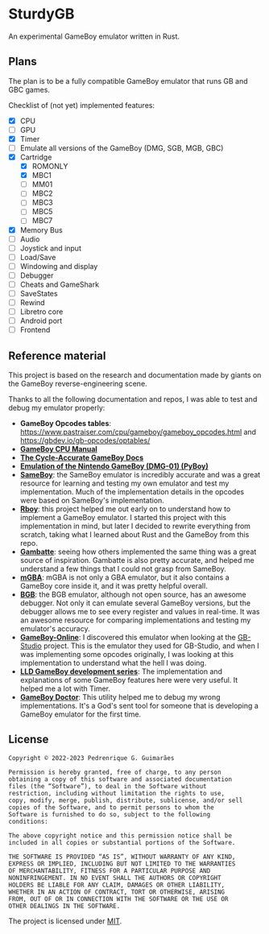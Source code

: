 # SturdyGB

An experimental GameBoy emulator written in Rust.

## Plans

The plan is to be a fully compatible GameBoy emulator that runs GB and GBC games.

Checklist of (not yet) implemented features:

- [x] CPU
- [ ] GPU
- [x] Timer
- [ ] Emulate all versions of the GameBoy (DMG, SGB, MGB, GBC)
- [x] Cartridge
    - [x] ROMONLY
    - [x] MBC1
    - [ ] MM01
    - [ ] MBC2
    - [ ] MBC3
    - [ ] MBC5
    - [ ] MBC7
- [x] Memory Bus
- [ ] Audio
- [ ] Joystick and input
- [ ] Load/Save
- [ ] Windowing and display
- [ ] Debugger
- [ ] Cheats and GameShark
- [ ] SaveStates
- [ ] Rewind
- [ ] Libretro core
- [ ] Android port
- [ ] Frontend

## Reference material

This project is based on the research and documentation made by giants on the GameBoy reverse-engineering scene.

Thanks to all the following documentation and repos, I was able to test and debug my emulator properly:

- **GameBoy Opcodes tables**: https://www.pastraiser.com/cpu/gameboy/gameboy_opcodes.html and https://gbdev.io/gb-opcodes/optables/
- [**GameBoy CPU Manual**](http://marc.rawer.de/Gameboy/Docs/GBCPUman.pdf)
- [**The Cycle-Accurate GameBoy Docs**](https://github.com/geaz/emu-gameboy/blob/master/docs/The%20Cycle-Accurate%20Game%20Boy%20Docs.pdf)
- [**Emulation of the Nintendo GameBoy (DMG-01) (PyBoy)**](https://github.com/Baekalfen/PyBoy/blob/master/PyBoy.pdf)
- [**SameBoy**](https://github.com/LIJI32/SameBoy): the SameBoy emulator is incredibly accurate and was a great resource for learning and testing my own emulator and test my implementation. Much of the implementation details in the opcodes were based on SameBoy's implementation.
- [**Rboy**](https://github.com/mvdnes/rboy): this project helped me out early on to understand how to implement a GameBoy emulator. I started this project with this implementation in mind, but later I decided to rewrite everything from scratch, taking what I learned about Rust and the GameBoy from this repo.
- [**Gambatte**](https://github.com/pokemon-speedrunning/gambatte-core): seeing how others implemented the same thing was a great source of inspiration. Gambatte is also pretty accurate, and helped me understand a few things that I could not grasp from SameBoy.
- [**mGBA**](https://github.com/mgba-emu/mgba): mGBA is not only a GBA emulator, but it also contains a GameBoy core inside it, and it was pretty helpful overall.
- [**BGB**](https://bgb.bircd.org/): the BGB emulator, although not open source, has an awesome debugger. Not only it can emulate several GameBoy versions, but the debugger allows me to see every register and values in real-time. It was an awesome resource for comparing implementations and testing my emulator's accuracy.
- [**GameBoy-Online**](https://github.com/taisel/GameBoy-Online): I discovered this emulator when looking at the [GB-Studio](https://github.com/chrismaltby/gb-studio) project. This is the emulator they used for GB-Studio, and when I was implementing some opcodes originally, I was looking at this implementation to understand what the hell I was doing.
- [**LLD GameBoy development series**](https://www.youtube.com/watch?v=e87qKixKFME&list=PLVxiWMqQvhg_yk4qy2cSC3457wZJga_e5&ab_channel=LowLevelDevel): The implementation and explanations of some GameBoy features here were very useful. It helped me a lot with Timer.
- [**GameBoy Doctor**](https://github.com/robert/gameboy-doctor): This utility helped me to debug my wrong implementations. It's a God's sent tool for someone that is developing a GameBoy emulator for the first time.

## License

    Copyright © 2022-2023 Pedrenrique G. Guimarães

    Permission is hereby granted, free of charge, to any person
    obtaining a copy of this software and associated documentation
    files (the “Software”), to deal in the Software without
    restriction, including without limitation the rights to use,
    copy, modify, merge, publish, distribute, sublicense, and/or sell
    copies of the Software, and to permit persons to whom the
    Software is furnished to do so, subject to the following
    conditions:

    The above copyright notice and this permission notice shall be
    included in all copies or substantial portions of the Software.

    THE SOFTWARE IS PROVIDED “AS IS”, WITHOUT WARRANTY OF ANY KIND,
    EXPRESS OR IMPLIED, INCLUDING BUT NOT LIMITED TO THE WARRANTIES
    OF MERCHANTABILITY, FITNESS FOR A PARTICULAR PURPOSE AND
    NONINFRINGEMENT. IN NO EVENT SHALL THE AUTHORS OR COPYRIGHT
    HOLDERS BE LIABLE FOR ANY CLAIM, DAMAGES OR OTHER LIABILITY,
    WHETHER IN AN ACTION OF CONTRACT, TORT OR OTHERWISE, ARISING
    FROM, OUT OF OR IN CONNECTION WITH THE SOFTWARE OR THE USE OR
    OTHER DEALINGS IN THE SOFTWARE.

The project is licensed under [MIT](LICENSE.md).
